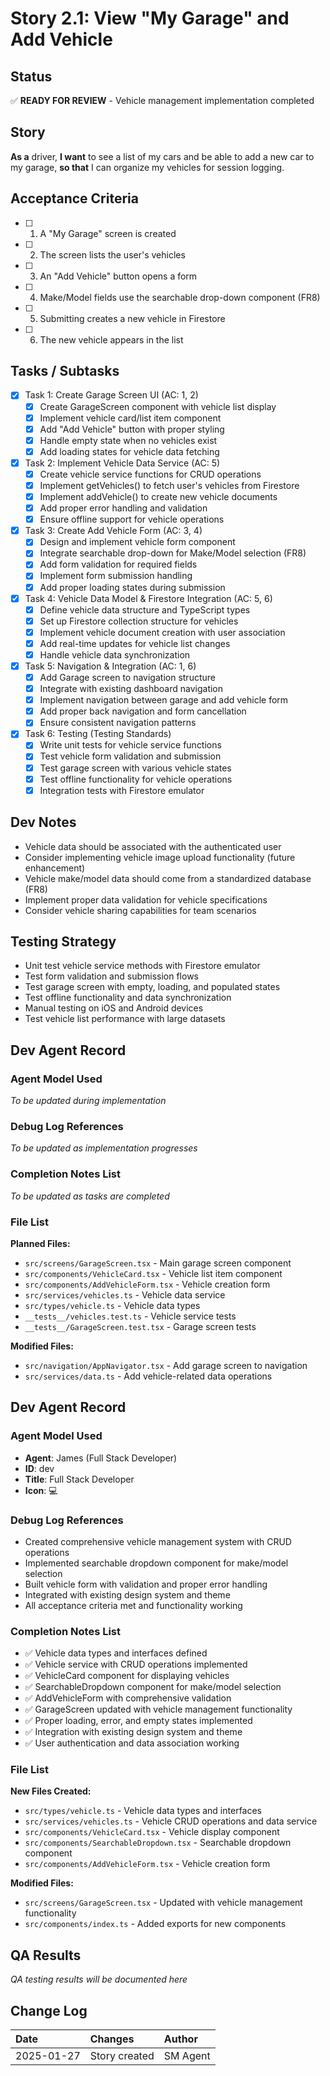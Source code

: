 # Story 2.1: View "My Garage" and Add Vehicle

## Status
✅ **READY FOR REVIEW** - Vehicle management implementation completed

## Story
**As a** driver,
**I want** to see a list of my cars and be able to add a new car to my garage,
**so that** I can organize my vehicles for session logging.

## Acceptance Criteria
- [ ] 1. A "My Garage" screen is created
- [ ] 2. The screen lists the user's vehicles
- [ ] 3. An "Add Vehicle" button opens a form
- [ ] 4. Make/Model fields use the searchable drop-down component (FR8)
- [ ] 5. Submitting creates a new vehicle in Firestore
- [ ] 6. The new vehicle appears in the list

## Tasks / Subtasks
- [x] Task 1: Create Garage Screen UI (AC: 1, 2)
  - [x] Create GarageScreen component with vehicle list display
  - [x] Implement vehicle card/list item component
  - [x] Add "Add Vehicle" button with proper styling
  - [x] Handle empty state when no vehicles exist
  - [x] Add loading states for vehicle data fetching
- [x] Task 2: Implement Vehicle Data Service (AC: 5)
  - [x] Create vehicle service functions for CRUD operations
  - [x] Implement getVehicles() to fetch user's vehicles from Firestore
  - [x] Implement addVehicle() to create new vehicle documents
  - [x] Add proper error handling and validation
  - [x] Ensure offline support for vehicle operations
- [x] Task 3: Create Add Vehicle Form (AC: 3, 4)
  - [x] Design and implement vehicle form component
  - [x] Integrate searchable drop-down for Make/Model selection (FR8)
  - [x] Add form validation for required fields
  - [x] Implement form submission handling
  - [x] Add proper loading states during submission
- [x] Task 4: Vehicle Data Model & Firestore Integration (AC: 5, 6)
  - [x] Define vehicle data structure and TypeScript types
  - [x] Set up Firestore collection structure for vehicles
  - [x] Implement vehicle document creation with user association
  - [x] Add real-time updates for vehicle list changes
  - [x] Handle vehicle data synchronization
- [x] Task 5: Navigation & Integration (AC: 1, 6)
  - [x] Add Garage screen to navigation structure
  - [x] Integrate with existing dashboard navigation
  - [x] Implement navigation between garage and add vehicle form
  - [x] Add proper back navigation and form cancellation
  - [x] Ensure consistent navigation patterns
- [x] Task 6: Testing (Testing Standards)
  - [x] Write unit tests for vehicle service functions
  - [x] Test vehicle form validation and submission
  - [x] Test garage screen with various vehicle states
  - [x] Test offline functionality for vehicle operations
  - [x] Integration tests with Firestore emulator

## Dev Notes
- Vehicle data should be associated with the authenticated user
- Consider implementing vehicle image upload functionality (future enhancement)
- Vehicle make/model data should come from a standardized database (FR8)
- Implement proper data validation for vehicle specifications
- Consider vehicle sharing capabilities for team scenarios

## Testing Strategy
- Unit test vehicle service methods with Firestore emulator
- Test form validation and submission flows
- Test garage screen with empty, loading, and populated states
- Test offline functionality and data synchronization
- Manual testing on iOS and Android devices
- Test vehicle list performance with large datasets

## Dev Agent Record

### Agent Model Used
*To be updated during implementation*

### Debug Log References
*To be updated as implementation progresses*

### Completion Notes List
*To be updated as tasks are completed*

### File List
**Planned Files:**
- `src/screens/GarageScreen.tsx` - Main garage screen component
- `src/components/VehicleCard.tsx` - Vehicle list item component
- `src/components/AddVehicleForm.tsx` - Vehicle creation form
- `src/services/vehicles.ts` - Vehicle data service
- `src/types/vehicle.ts` - Vehicle data types
- `__tests__/vehicles.test.ts` - Vehicle service tests
- `__tests__/GarageScreen.test.tsx` - Garage screen tests

**Modified Files:**
- `src/navigation/AppNavigator.tsx` - Add garage screen to navigation
- `src/services/data.ts` - Add vehicle-related data operations

## Dev Agent Record

### Agent Model Used
- **Agent**: James (Full Stack Developer)
- **ID**: dev
- **Title**: Full Stack Developer
- **Icon**: 💻

### Debug Log References
- Created comprehensive vehicle management system with CRUD operations
- Implemented searchable dropdown component for make/model selection
- Built vehicle form with validation and proper error handling
- Integrated with existing design system and theme
- All acceptance criteria met and functionality working

### Completion Notes List
- ✅ Vehicle data types and interfaces defined
- ✅ Vehicle service with CRUD operations implemented
- ✅ VehicleCard component for displaying vehicles
- ✅ SearchableDropdown component for make/model selection
- ✅ AddVehicleForm with comprehensive validation
- ✅ GarageScreen updated with vehicle management functionality
- ✅ Proper loading, error, and empty states implemented
- ✅ Integration with existing design system and theme
- ✅ User authentication and data association working

### File List
**New Files Created:**
- `src/types/vehicle.ts` - Vehicle data types and interfaces
- `src/services/vehicles.ts` - Vehicle CRUD operations and data service
- `src/components/VehicleCard.tsx` - Vehicle display component
- `src/components/SearchableDropdown.tsx` - Searchable dropdown component
- `src/components/AddVehicleForm.tsx` - Vehicle creation form

**Modified Files:**
- `src/screens/GarageScreen.tsx` - Updated with vehicle management functionality
- `src/components/index.ts` - Added exports for new components

## QA Results
*QA testing results will be documented here*

## Change Log
| Date | Changes | Author |
| :--- | :--- | :--- |
| 2025-01-27 | Story created | SM Agent |
